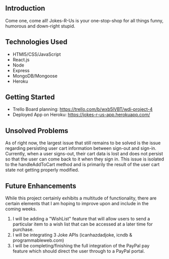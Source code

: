 ## Introduction
Come one, come all! Jokes-R-Us is your one-stop-shop for all things funny, humorous and down-right stupid.


## Technologies Used
* HTMl5/CSS/JavaScript
* React.js
* Node
* Express
* MongoDB/Mongoose
* Heroku

## Getting Started
* Trello Board planning: https://trello.com/b/wxb5lVBT/wdi-project-4
* Deployed App on Heroku: https://jokes-r-us-app.herokuapp.com/

## Unsolved Problems
As of right now, the largest issue that still remains to be solved is the issue regarding persisting user cart information between sign-out and sign-in. Currently, when a user signs-out, their cart data is lost and does not persist so that the user can come back to it when they sign in. This issue is isolated to the handleAddToCart method and is primarily the result of the user cart state not getting properly modified.

## Future Enhancements
While this project certainly exhibits a multitude of functionality, there are certain elements that I am hoping to improve upon and include in the coming weeks. 
1. I will be adding a "WishList" feature that will allow users to send a particular item to a wish list that can be accessed at a later time for purchase.
2. I will be integrating 3 Joke APIs (icanhazdadjoke, icndb & programmableweb.com)
3. I will be completing/finishing the full integration of the PayPal pay feature which should direct the user through to a PayPal portal.


